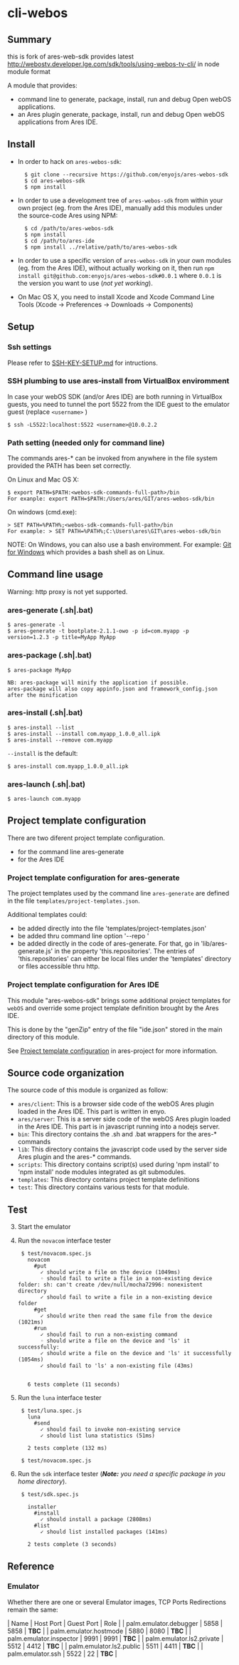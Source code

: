 cli-webos
==============

Summary
-------

this is fork of ares-web-sdk
provides latest http://webostv.developer.lge.com/sdk/tools/using-webos-tv-cli/ in node module format

A module that provides:

* command line to generate, package, install, run and debug Open webOS applications.
* an Ares plugin generate, package, install, run and debug Open webOS applications from Ares IDE.

Install
-------

* In order to hack on `ares-webos-sdk`:

		$ git clone --recursive https://github.com/enyojs/ares-webos-sdk
		$ cd ares-webos-sdk
		$ npm install

* In order to use a development tree of `ares-webos-sdk` from within your own project (eg. from the Ares IDE), manually add this modules under the source-code Ares using NPM:

		$ cd /path/to/ares-webos-sdk
		$ npm install
		$ cd /path/to/ares-ide
		$ npm install ../relative/path/to/ares-webos-sdk

* In order to use a specific version of `ares-webos-sdk` in your own modules (eg. from the Ares IDE), without actually working on it, then run `npm install git@github.com:enyojs/ares-webos-sdk#0.0.1` where `0.0.1` is the version you want to use (_not yet working_).
* On Mac OS X, you need to install Xcode and Xcode Command Line Tools (Xcode -> Preferences -> Downloads -> Components)

Setup
-----

### Ssh settings

Please refer to [SSH-KEY-SETUP.md](SSH-KEY-SETUP.md) for intructions.

### SSH plumbing to use ares-install from VirtualBox enviromment

In case your webOS SDK (and/or Ares IDE) are both running in VirtualBox guests, you need to tunnel the port 5522 from the IDE guest to the emulator guest (replace `<username>` )

	$ ssh -L5522:localhost:5522 <username>@10.0.2.2

### Path setting (needed only for command line)

The commands ares-* can be invoked from anywhere in the file system provided the PATH
has been set correctly.

On Linux and Mac OS X:

	$ export PATH=$PATH:<webos-sdk-commands-full-path>/bin
	For exanple: export PATH=$PATH:/Users/ares/GIT/ares-webos-sdk/bin

On windows (cmd.exe):

	> SET PATH=%PATH%;<webos-sdk-commands-full-path>/bin
	For example: > SET PATH=%PATH%;C:\Users\ares\GIT\ares-webos-sdk/bin

NOTE: On Windows, you can also use a bash enviromment.
For example: [Git for Windows](http://code.google.com/p/msysgit/downloads/list?q=full+installer+official+git) which provides a bash shell as on Linux.

Command line usage
------------------

Warning: http proxy is not yet supported.

### ares-generate (.sh|.bat)

	$ ares-generate -l
	$ ares-generate -t bootplate-2.1.1-owo -p id=com.myapp -p version=1.2.3 -p title=MyApp MyApp

### ares-package (.sh|.bat)

	$ ares-package MyApp

	NB: ares-package will minify the application if possible.
	ares-package will also copy appinfo.json and framework_config.json after the minification

### ares-install (.sh|.bat)

	$ ares-install --list
	$ ares-install --install com.myapp_1.0.0_all.ipk
	$ ares-install --remove com.myapp

`--install` is the default:

	$ ares-install com.myapp_1.0.0_all.ipk

### ares-launch (.sh|.bat)

	$ ares-launch com.myapp


Project template configuration
------------------------------

There are two diferent project template configuration.

* for the command line ares-generate
* for the Ares IDE

### Project template configuration for ares-generate

The project templates used by the command line `ares-generate` are defined in the file `templates/project-templates.json`.

Additional templates could:

* be added directly into the file 'templates/project-templates.json'
* be added thru command line option '--repo <filename>'
* be added directly in the code of ares-generate.
For that, go in 'lib/ares-generate.js' in the property 'this.repositories'.
The entries of 'this.repositories' can either be local files under the 'templates' directory or files accessible thru http.

### Project template configuration for Ares IDE

This module "ares-webos-sdk" brings some additional project templates for `webOS` and override some project template definition brought by the Ares IDE.

This is done by the "genZip" entry of the file "ide.json" stored in the main directory of this module.

See [Project template configuration](../../hermes/README.md#project-template-config) in ares-project for more information.

Source code organization
------------------------

The source code of this module is organized as follow:

* `ares/client`: This is a browser side code of the webOS Ares plugin loaded in the Ares IDE. This part is written in enyo.
* `ares/server`: This is a server side code of the webOS Ares plugin loaded in the Ares IDE. This part is in javascript running into a nodejs server.
* `bin`: This directory contains the .sh and .bat wrappers for the ares-* commands
* `lib`: This directory contains the javascript code used by the server side Ares plugin and the ares-* commands.
* `scripts`: This directory contains script(s) used during 'npm install' to 'npm install' node modules integrated as git submodules.
* `templates`: This directory contains project template definitions
* `test`: This directory contains various tests for that module.

Test
----

3. Start the emulator
4. Run the `novacom` interface tester

		$ test/novacom.spec.js
		  novacom
		    #put
		      ✓ should write a file on the device (1049ms)
		      ◦ should fail to write a file in a non-existing device folder: sh: can't create /dev/null/mocha72996: nonexistent directory
		      ✓ should fail to write a file in a non-existing device folder
		    #get
		      ✓ should write then read the same file from the device (1021ms)
		    #run
		      ✓ should fail to run a non-existing command
		      ◦ should write a file on the device and 'ls' it successfully:
		      ✓ should write a file on the device and 'ls' it successfully (1054ms)
		      ✓ should fail to 'ls' a non-existing file (43ms)


		  6 tests complete (11 seconds)

5. Run the `luna` interface tester

        $ test/luna.spec.js
          luna
            #send
              ✓ should fail to invoke non-existing service
              ✓ should list luna statistics (51ms)

          2 tests complete (132 ms)

        $ test/novacom.spec.js

6. Run the `sdk` interface tester (_**Note:** you need a specific package in you home directory_).

        $ test/sdk.spec.js

          installer
            #install
              ✓ should install a package (2808ms)
            #list
              ✓ should list installed packages (141ms)

          2 tests complete (3 seconds)


Reference
---------

### Emulator

Whether there are one or several Emulator images, TCP Ports Redirections remain the same:

| Name | Host Port | Guest Port | Role |
| palm.emulator.debugger | 5858 | 5858 | **TBC** |
| palm.emulator.hostmode | 5880 | 8080 | **TBC** |
| palm.emulator.inspector | 9991 | 9991 | **TBC** |
| palm.emulator.ls2.private | 5512 | 4412 | **TBC** |
| palm.emulator.ls2.public | 5511 | 4411 | **TBC** |
| palm.emulator.ssh | 5522 | 22 | **TBC** |
